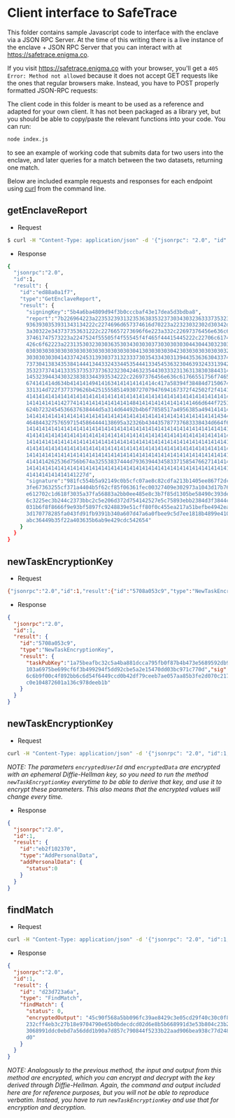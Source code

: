 # Client interface to SafeTrace

This folder contains sample Javascript code to interface with the enclave via a JSON RPC Server. At the time of this writing
there is a live instance of the enclave + JSON RPC Server that you can interact with at https://safetrace.enigma.co.

If you visit https://safetrace.enigma.co with your browser, you'll get a `405 Error: Method not allowed` because it does not
accept GET requests like the ones that regular browsers make. Instead, you have to POST properly formatted JSON-RPC requests:

The client code in this folder is meant to be used as a reference and adapted for your own client. It has not been packaged
as a library yet, but you should be able to copy/paste the relevant functions into your code. You can run:

```bash
node index.js
```

to see an example of working code that submits data for two users into the enclave, and later queries for a match between the
two datasets, returning one match.

Below are included example requests and responses for each endpoint using [curl](https://curl.haxx.se/) from the command line.

## getEnclaveReport

* Request

```bash
$ curl -H "Content-Type: application/json" -d '{"jsonrpc": "2.0", "id":1, "method":"getEnclaveReport", "params": {}}' https://safetrace.enigma.co
```

* Response
```bash
{
  "jsonrpc":"2.0",
  "id":1,
  "result": {
    "id":"ed88a0a1f7",
    "type":"GetEnclaveReport",
    "result": {
      "signingKey":"5b4a6ba4809d94f3b0cccbaf43e17dea5d3bdba8",
      "report":"7b226964223a22353239313235363835323730343032363337353238343539303132303
      9363930353931343134222c2274696d657374616d70223a22323032302d30342d30315431343a3236
      3a30322e343737353631222c2276657273696f6e223a332c22697376456e636c61766551756f74655
      37461747573223a2247524f55505f4f55545f4f465f44415445222c22706c6174666f726d496e666f
      426c6f62223a223135303230303635303430303037303030303044304430323034303130313033303
      030303030303030303030303030303030304130303030304230303030303030323030303030303030
      303030303041433742453139303731323337303543343031394435363630433744443835313733313
      737304138343538414441344332433445354441334545363230463932433139424538383639434441
      353237374141333537353737363232304246323544303332313631383038443146463738334238393
      14532394434303238383344393534222c22697376456e636c61766551756f7465426f6479223a2241
      674141414d634b414141494141634141414141414c417a58394f38484d715067453635696d5167575
      331314d722f377379626b4251555851493072707947694167372f42502f2f41414141414141414141
      414141414141414141414141414141414141414141414141414141414141414141414141414141414
      14141414141427741414141414141414148414141414141414141466d644f7251736445764a434665
      624b7232454536637638444d5a314d64492b4b6f7858517a4956385a4941414141414141414141414
      1414141414141414141414141414141414141414141414141414141414141434431786e6e6665724b
      4648443275765971545864444138695a32326b434435787737683338434d664f6e674141414141414
      141414141414141414141414141414141414141414141414141414141414141414141414141414141
      414141414141414141414141414141414141414141414141414141414141414141414141414141414
      141414141414141414141414141414141414141414141414141414141414141414141414141414141
      414141414141414141414141414141414141414141414141414141414141414141414141414141414
      141414141414141414141414141414141414141414141414141414141414141414141414141414141
      4141414262536d756b674a32553837444d79363944345833715854766271414141414141414141414
      141414141414141414141414141414141414141414141414141414141414141414141414141414141
      4141414141414141227d",
      "signature":"981fc554b5a92149c0b5cfc07ae8c82cdfa213b1405ee867f2dce49ff77f219c8419
      3fe67363255cf371a4404b5f62cf85f06361fec00327409e302973a1043d17b76b0ef0b32f95974d4
      e612702c1d618f3035a37fa56883a2bb0ee485e8c3b7f85d1305be58490c393de178cdb2a91006b26
      6c3225ec3b244c2373bbc2c5e206d372d754142527e5c75893ebb2384d3f3844ca63d91367833cce8
      031b6f8f8666f9e93bf5897fc9248839e51cff80f0c455ea217a51befbe4942ea077bc4cf29e87693
      3d170778285fa043fd91fb9391b340a607d47a6a0fbee9c5d7ee1818b4899e41020b3de91e5b1b33f
      abc36449b35f22a403635b6ab9e429cdc542654"
    }
  }
}
```

## newTaskEncryptionKey

* Request

```bash
{"jsonrpc":"2.0","id":1,"result":{"id":"5708a053c9","type":"NewTaskEncryptionKey","result":{"taskPubKey":"1a75beafbc32c5a4ba881dcca795fb0f87b4b473e5689592db942366b763d52466922a7103a6975be699cf6f3b499294f5dd92cbe5a2e15470dd03bc971c770d","sig":"1994e259d3befd9fab06c6b9f00c4f892bb6c6d54f6449ccd0b42df79ceeb7ae057aa85b3fe2d070c21775a5cac60274bf1ac8e3c0e104872601a136c978deeb1b"}}}
```

* Response

```json
{
  "jsonrpc":"2.0",
  "id":1,
  "result": {
    "id":"5708a053c9",
    "type":"NewTaskEncryptionKey",
    "result": {
      "taskPubKey":"1a75beafbc32c5a4ba881dcca795fb0f87b4b473e5689592db942366b763d52466922a7
      103a6975be699cf6f3b499294f5dd92cbe5a2e15470dd03bc971c770d","sig":"1994e259d3befd9fab0
      6c6b9f00c4f892bb6c6d54f6449ccd0b42df79ceeb7ae057aa85b3fe2d070c21775a5cac60274bf1ac8e3
      c0e104872601a136c978deeb1b"
    }
  }
}
```

## newTaskEncryptionKey

* Request

```bash
curl -H "Content-Type: application/json" -d '{"jsonrpc": "2.0", "id":1, "method":"addPersonalData", "params": {"encryptedUserId":"15806c56ed8fb37a9a45c8c3efa227a98a406c5787bf3ff90f0c89fde8ad3d6fdd", "encryptedData": "85d6f1e75cd29d761e291f9c8fd3e8dc5ac289df327960a39938a0934bcaee41f7b17c61ec450b7a8fc01474e9495d12d6d07754d01217c88774b678c03032e3085155ba65f9cf9617de36a538c30c6664e05c3f07f812a3cf10b23ca90fc765912f82bfddd864ba4d4f7e6ab41c11f6d43006b2aee150ddef72215f2baeadd1957fdeac9d2f582e779e79cabc604a3ba50f9c870952239ee4a2437d54952f891090a677b3c38972a2982a739bd43c911c14f67c80cd53b34001285a5091c4525f1d68cef4d89ebb805181a3a11d8c52e57ba4e802e7", "userPubKey": "cc955077ff7aeb67e544bb0dfad0a5ac1d3117f4115c528d38da9c2337cb033ec08f1d12a580d2ccfed02144e70d961c72e28e92ef48b9056c08137918c5ab2d"}}' https://safetrace.enigma.co
```

*NOTE: The parameters `encryptedUserId` and `encryptedData` are encrypted with an ephemeral Diffie-Hellman key, so you need
to run the method `newTaskEncryptionKey` everytime to be able to derive that key, and use it to encrypt these parameters. This
also means that the encrypted values will change every time.*

* Response

```json
{
  "jsonrpc":"2.0",
  "id":1,
  "result": {
    "id":"eb2f102370",
    "type":"AddPersonalData",
    "addPersonalData": {
      "status":0
    }
  }
}
```

## findMatch

* Request

```bash
curl -H "Content-Type: application/json" -d '{"jsonrpc": "2.0", "id":1, "method":"findMatch", "params": {"encryptedUserId":"15806c56ed8fb37a9a45c8c3efa227a98a406c5787bf3ff90f0c89fde8ad3d6fdd", "userPubKey": "cc955077ff7aeb67e544bb0dfad0a5ac1d3117f4115c528d38da9c2337cb033ec08f1d12a580d2ccfed02144e70d961c72e28e92ef48b9056c08137918c5ab2d"}}' https://safetrace.enigma.co
```

* Response

```json
{ 
  "jsonrpc":"2.0",
  "id":1,
  "result": {
    "id": "d23d723a6a",
    "type": "FindMatch",
    "findMatch": { 
      "status": 0,
      "encryptedOutput": "45c90f568a5bb096fc39ae8429c3e05cd29f40c30c0f89e8c0395cf431f5c2934d
      232cff4eb3c27b18e9704790e65b0bdecdcd02d6e8b5b668991d3e53b804c23b24c7f5d9e5d1a2c322036a
      3068991ddc0ebd7a56ddd1b90a7d857c790844f5233b22aad906bea938c77d24882b1043d2e84b2c8d959d
      d0"
    } 
  }
}
```

*NOTE: Analogously to the previous method, the input and output from this method are encrypted, which you can encrypt and
decrypt with the key derived through Diffie-Hellman. Again, the command and output included here are for reference 
purposes, but you will not be able to reproduce verbatim. Instead, you have to run `newTaskEncryptionKey` and use that
for encryption and decryption.*

